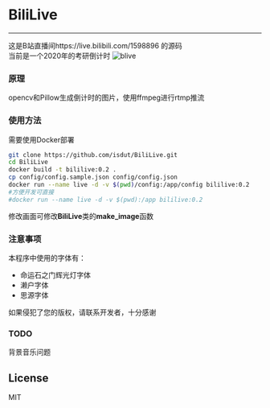 # BiliLive
-------------
这是B站直播间https://live.bilibili.com/1598896 的源码  
当前是一个2020年的考研倒计时
![blive](https://static.isdut.cn/ii/images/2019/03/09/7a2b04458fe174fca938571bad4051a2.jpg)
### 原理
opencv和Pillow生成倒计时的图片，使用ffmpeg进行rtmp推流

### 使用方法
需要使用Docker部署
```bash
git clone https://github.com/isdut/BiliLive.git
cd BiliLive
docker build -t bililive:0.2 .
cp config/config.sample.json config/config.json
docker run --name live -d -v $(pwd)/config:/app/config bililive:0.2  
#方便开发可直接
#docker run --name live -d -v $(pwd):/app bililive:0.2  
```
修改画面可修改**BiliLive**类的**make_image**函数

### 注意事项
本程序中使用的字体有：
- 命运石之门辉光灯字体  
- 濑户字体  
- 思源字体  

如果侵犯了您的版权，请联系开发者，十分感谢

### TODO
背景音乐问题

## License
MIT